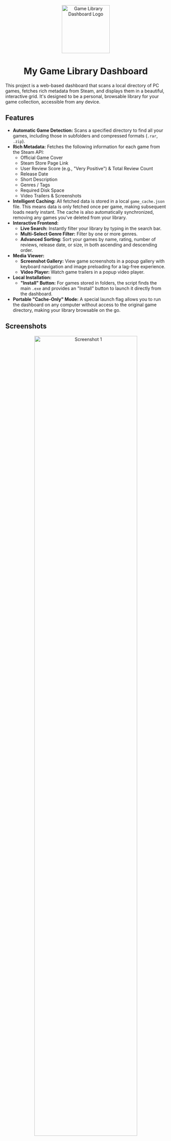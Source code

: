 <p align="center">
  <img src="static/images/logo.png" alt="Game Library Dashboard Logo" width="150">
</p>

<h1 align="center">My Game Library Dashboard</h1>

This project is a web-based dashboard that scans a local directory of PC games, fetches rich metadata from Steam, and displays them in a beautiful, interactive grid. It's designed to be a personal, browsable library for your game collection, accessible from any device.

## Features

- **Automatic Game Detection:** Scans a specified directory to find all your games, including those in subfolders and compressed formats (`.rar`, `.zip`).
- **Rich Metadata:** Fetches the following information for each game from the Steam API:
    - Official Game Cover
    - Steam Store Page Link
    - User Review Score (e.g., "Very Positive") & Total Review Count
    - Release Date
    - Short Description
    - Genres / Tags
    - Required Disk Space
    - Video Trailers & Screenshots
- **Intelligent Caching:** All fetched data is stored in a local `game_cache.json` file. This means data is only fetched once per game, making subsequent loads nearly instant. The cache is also automatically synchronized, removing any games you've deleted from your library.
- **Interactive Frontend:**
    - **Live Search:** Instantly filter your library by typing in the search bar.
    - **Multi-Select Genre Filter:** Filter by one or more genres.
    - **Advanced Sorting:** Sort your games by name, rating, number of reviews, release date, or size, in both ascending and descending order.
- **Media Viewer:**
    - **Screenshot Gallery:** View game screenshots in a popup gallery with keyboard navigation and image preloading for a lag-free experience.
    - **Video Player:** Watch game trailers in a popup video player.
- **Local Installation:**
    - **"Install" Button:** For games stored in folders, the script finds the main `.exe` and provides an "Install" button to launch it directly from the dashboard.
- **Portable "Cache-Only" Mode:** A special launch flag allows you to run the dashboard on any computer without access to the original game directory, making your library browsable on the go.

## Screenshots

<p align="center">
  <img src="screenshots/screenshot-1.png" alt="Screenshot 1" width="80%">
</p>
<p align="center">
  <img src="screenshots/screenshot-2.png" alt="Screenshot 2" width="80%">
</p>
<p align="center">
  <img src="screenshots/screenshot-3.png" alt="Screenshot 3" width="80%">
</p>

## How to Use

### Prerequisites

- Python 3
- The following Python packages: `Flask`, `requests`, `python-dotenv`

You can install the required packages using pip:
```bash
pip install Flask requests python-dotenv
```

### Setup

1.  **Create `.env` file:** Create a file named `.env` in the root of the project directory.
2.  **Add Configuration:** Add the following lines to your `.env` file, replacing the placeholder values with your own information:
    ```
    STEAMGRIDDB_API_KEY="YOUR_STEAMGRIDDB_API_KEY"
    GAMES_DIR="G:\Games"
    ```
    -   Get your free API key from [SteamGridDB](https://www.steamgriddb.com/profile/api).
    -   Update `GAMES_DIR` to the correct path of your game library.

### Game Folder Structure

The script is designed to scan a main game directory. Inside this directory, each game should ideally be in its own subfolder or a compressed file. The script will automatically clean up common tags (e.g., `[Repack]`, `[v1.2]`) from the names.

Here is an example of a valid structure for your `GAMES_DIR`:

```
G:/Games/
├── A Plague Tale - Requiem/
│   ├── setup.exe
│   └── ... other game files
├── Alan Wake 2/
│   ├── Alan Wake 2.exe
│   └── ... other game files
├── Cyberpunk 2077.rar
├── Elden Ring.zip
└── ... other games
```

### Running the Dashboard

There are two ways to run the application:

**1. Sync Mode (On your main PC):**

This is the standard mode. It will scan your game directory, update the cache with any new or deleted games, and then launch the dashboard.

```bash
python game_dashboard.py
```

You can also use the `--limit` flag to only process the first few games, which is useful for testing:

```bash
python game_dashboard.py --limit 10
```

**2. Cache-Only Mode (On a laptop or other device):**

This mode is for browsing your library on a computer that doesn't have the game directory. It loads everything from the `game_cache.json` file and does not try to scan for local files.

First, copy the entire project folder (including the `game_cache.json` file) to your other device. Then, run the following command:

```bash
python game_dashboard.py --cache-only
```

### Using the Shortcut

For easy access on Windows, you can use the `start_dashboard.bat` script. Simply create a desktop shortcut to this file:

1.  Right-click your desktop -> **New** -> **Shortcut**.
2.  Browse to and select the `start_dashboard.bat` file.
3.  Give the shortcut a name (e.g., "Game Library").

Double-clicking this shortcut will start the server and automatically open the dashboard in your browser.

## Technical Details

- **Backend:** The application is built with **Flask**, a lightweight Python web framework. It serves the main HTML page and provides an API endpoint (`/install/<game_name>`) to safely launch local game installers.
- **Frontend:** The frontend is built with standard **HTML, CSS, and JavaScript**. All filtering, sorting, and media viewing is handled on the client-side for a fast and responsive user experience.
- **Data Sources:**
    - **Steam API:** Used to fetch most of the game metadata, including reviews, descriptions, genres, and video trailers.
    - **SteamGridDB API:** Used as a fallback for fetching high-quality game covers.
- **Caching:** A local `game_cache.json` file is used to persist all fetched data, minimizing API calls and ensuring fast load times.

## Fallback Behavior and Data Resilience

The dashboard is built to be highly resilient and provide a useful experience even when perfect data isn't available. It uses a multi-layered fallback system:

1.  **Game Name Cleaning:** The script first cleans your folder/file names, removing version numbers and tags (e.g., `[Repack]`) to create a clean name for API lookups.

2.  **Steam App ID Matching:** It uses a fuzzy-matching algorithm to find the correct Steam App ID for a game, successfully matching names like "Alan Wake 2" to the official "Alan Wake II".

3.  **Cover Image Sourcing:**
    *   **Primary:** Attempts to fetch the official header image directly from Steam.
    *   **Secondary:** If that fails, it searches for a high-quality cover on **SteamGridDB**.
    *   **Final Fallback:** If no online cover is found, it assigns a local default cover image, ensuring every game has a visual representation.

4.  **Graceful Metadata Handling:** If a game cannot be matched on Steam, all its metadata fields (reviews, release date, description, etc.) are populated with sensible defaults like "N/A" or "No User Reviews".

5.  **Smart URL Generation:** If a Steam store page can't be found, the link will intelligently redirect to a Google search for the game's name, so you can always find more information with a single click.

## Architecture Diagram

```mermaid
graph TD
    subgraph Your Computer
        B(game_dashboard.py) -->|Scans| A[Game Library Folder];
        B -->|Updates| C(game_cache.json);
        B -->|Serves| D{Flask Web Server};
    end

    subgraph Browser
        E[Web Interface] -->|HTTP Request| D;
        D -->|HTML/CSS/JS| E;
        E -->|Displays| F[Game Grid];
    end

    subgraph Internet APIs
        B -->|Fetches Data| G(Steam API);
        B -->|Fetches Covers| H(SteamGridDB API);
    end

    style A fill:#f9f,stroke:#333,stroke-width:2px
    style C fill:#ccf,stroke:#333,stroke-width:2px
```

## 🏆 Author

Huynh Nguyen Minh Thong (Tom Huynh) - tomhuynhsg@gmail.com
